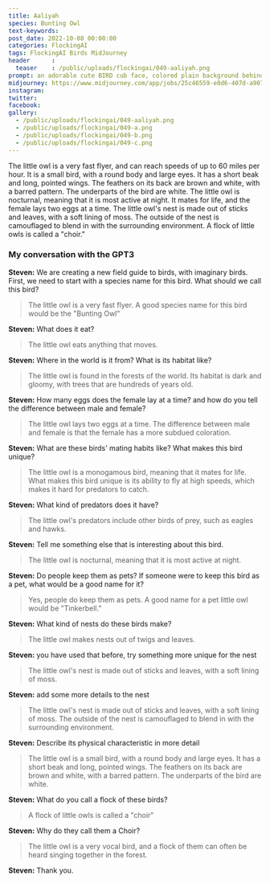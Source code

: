 ```yaml
---
title: Aaliyah
species: Bunting Owl
text-keywords: 
post_date: 2022-10-08 00:00:00
categories: FlockingAI
tags: FlockingAI Birds MidJourney 
header      :
  teaser    : /public/uploads/flockingai/049-aaliyah.png
prompt: an adorable cute BIRD cub face, colored plain background behind the BIRD cub, portrait, sweet, childlike, studio lighting,
midjourney: https://www.midjourney.com/app/jobs/25c46559-e0d6-407d-a907-5f2e4fb78447
instagram: 
twitter: 
facebook: 
gallery: 
  - /public/uploads/flockingai/049-aaliyah.png
  - /public/uploads/flockingai/049-a.png
  - /public/uploads/flockingai/049-b.png
  - /public/uploads/flockingai/049-c.png
---
```


The little owl is a very fast flyer, and can reach speeds of up to 60 miles per hour. It is a small bird, with a round body and large eyes. It has a short beak and long, pointed wings. The feathers on its back are brown and white, with a barred pattern. The underparts of the bird are white. The little owl is nocturnal, meaning that it is most active at night. It mates for life, and the female lays two eggs at a time. The little owl's nest is made out of sticks and leaves, with a soft lining of moss. The outside of the nest is camouflaged to blend in with the surrounding environment. A flock of little owls is called a "choir."

### My conversation with the GPT3

**Steven:** We are creating a new field guide to birds, with imaginary birds. First, we need to start with a species name for this bird. What should we call this bird?

> The little owl is a very fast flyer. A good species name for this bird would be the "Bunting Owl"

**Steven:** What does it eat?

> The little owl eats anything that moves.

**Steven:** Where in the world is it from? What is its habitat like?

> The little owl is found in the forests of the world. Its habitat is dark and gloomy, with trees that are hundreds of years old.

**Steven:** How many eggs does the female lay at a time? and how do you tell the difference between male and female?

> The little owl lays two eggs at a time. The difference between male and female is that the female has a more subdued coloration.

**Steven:** What are these birds' mating habits like? What makes this bird unique?

> The little owl is a monogamous bird, meaning that it mates for life. What makes this bird unique is its ability to fly at high speeds, which makes it hard for predators to catch.

**Steven:** What kind of predators does it have?

> The little owl's predators include other birds of prey, such as eagles and hawks.

**Steven:** Tell me something else that is interesting about this bird.

> The little owl is nocturnal, meaning that it is most active at night.

**Steven:** Do people keep them as pets? If someone were to keep this bird as a pet, what would be a good name for it?

> Yes, people do keep them as pets. A good name for a pet little owl would be "Tinkerbell."

**Steven:** What kind of nests do these birds make?

> The little owl makes nests out of twigs and leaves.

**Steven:**  you have used that before, try something more unique for the nest

> The little owl's nest is made out of sticks and leaves, with a soft lining of moss.

**Steven:** add some more details to the nest

> The little owl's nest is made out of sticks and leaves, with a soft lining of moss. The outside of the nest is camouflaged to blend in with the surrounding environment.

**Steven:** Describe its physical characteristic in more detail

> The little owl is a small bird, with a round body and large eyes. It has a short beak and long, pointed wings. The feathers on its back are brown and white, with a barred pattern. The underparts of the bird are white.

**Steven:** What do you call a flock of these birds?

> A flock of little owls is called a "choir"

**Steven:** Why do they call them a Choir?

> The little owl is a very vocal bird, and a flock of them can often be heard singing together in the forest.

**Steven:** Thank you.

